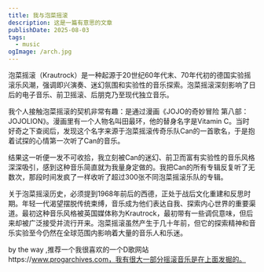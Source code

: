 ```yaml
---
title: 我与泡菜摇滚
description: 这是一篇有意思的文章
publishDate: 2025-08-03
tags:
  - music
ogImage: /arch.jpg
---
```

泡菜摇滚（Krautrock）是一种起源于20世纪60年代末、70年代初的德国实验摇滚乐风潮，强调即兴演奏、迷幻氛围和实验性的音乐探索。泡菜摇滚深刻影响了日后的电子音乐、前卫摇滚、后朋克乃至现代独立音乐。

我个人接触泡菜摇滚的契机非常有趣：是通过漫画《JOJO的奇妙冒险 第八部：JOJOLION》。漫画里有一个人物名叫田最环，他的替身名字是Vitamin C。当时好奇之下查阅后，发现这个名字来源于泡菜摇滚传奇乐队Can的一首歌名，于是抱着试探的心情第一次听了Can的音乐。

结果这一听便一发不可收拾，我立刻被Can的迷幻、前卫而富有实验性的音乐风格深深吸引，感到这种音乐简直就为我量身定做的。我把Can的所有专辑反复听了无数次，那段时间发疯了一样收听了超过300张不同泡菜摇滚乐队的专辑。

关于泡菜摇滚历史，必须提到1968年前后的西德，正处于战后文化重建和反思时期。年轻一代渴望摆脱传统束缚，音乐成为他们表达自我、探索内心世界的重要渠道。最初这种音乐风格被英国媒体称为Krautrock，最初带有一些调侃意味，但后来却被广泛接受并流行开来。泡菜摇滚虽然产生于几十年前，但它的探索精神和音乐实验至今仍然在全球范围内影响着大量的音乐人和乐迷。

by the way ,推荐一个我很喜欢的一个D歌网站https://www.progarchives.com，我有很大一部分摇滚音乐是在上面发掘的。
